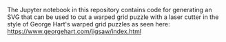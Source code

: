 The Jupyter notebook in this repository contains code for generating an SVG that can be used to cut a warped grid puzzle with a laser cutter in the style of George Hart's warped grid puzzles as seen here: https://www.georgehart.com/jigsaw/index.html 
